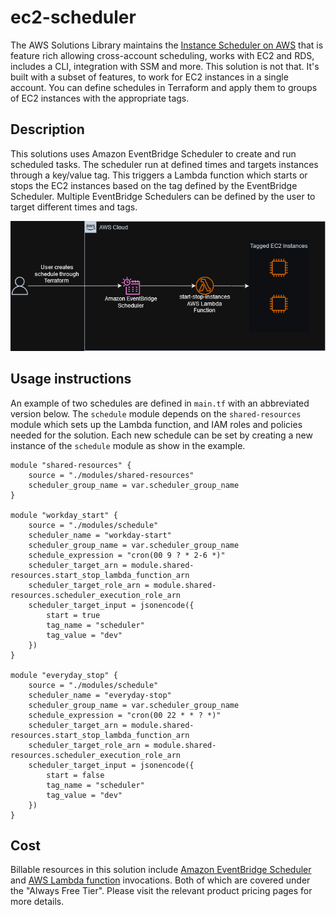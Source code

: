 # ec2-scheduler

The AWS Solutions Library maintains the [Instance Scheduler on AWS](https://aws.amazon.com/solutions/implementations/instance-scheduler-on-aws/) that is feature rich allowing cross-account scheduling, works with EC2 and RDS, includes a CLI, integration with SSM and more. This solution is not that. It's built with a subset of features, to work for EC2 instances in a single account. You can define schedules in Terraform and apply them to groups of EC2 instances with the appropriate tags.

## Description

This solutions uses Amazon EventBridge Scheduler to create and run scheduled tasks. The scheduler run at defined times and targets instances through a key/value tag. This triggers a Lambda function which starts or stops the EC2 instances based on the tag defined by the EventBridge Scheduler. Multiple EventBridge Schedulers can be defined by the user to target different times and tags.

![ec2-scheduler solution diagram showing the user, EventBridge Scheduler, a Lambda function and a group of tagged EC2 instances.](./docs/ec2-scheduler.drawio.png)

## Usage instructions

An example of two schedules are defined in `main.tf` with an abbreviated version below. The `schedule` module depends on the `shared-resources` module which sets up the Lambda function, and IAM roles and policies needed for the solution. Each new schedule can be set by creating a new instance of the `schedule` module as show in the example.

```HCL
module "shared-resources" {
    source = "./modules/shared-resources"
    scheduler_group_name = var.scheduler_group_name
}

module "workday_start" {
    source = "./modules/schedule"
    scheduler_name = "workday-start"
    scheduler_group_name = var.scheduler_group_name
    schedule_expression = "cron(00 9 ? * 2-6 *)"
    scheduler_target_arn = module.shared-resources.start_stop_lambda_function_arn
    scheduler_target_role_arn = module.shared-resources.scheduler_execution_role_arn
    scheduler_target_input = jsonencode({
        start = true
        tag_name = "scheduler"
        tag_value = "dev"
    })
}

module "everyday_stop" {
    source = "./modules/schedule"
    scheduler_name = "everyday-stop"
    scheduler_group_name = var.scheduler_group_name
    schedule_expression = "cron(00 22 * * ? *)"
    scheduler_target_arn = module.shared-resources.start_stop_lambda_function_arn
    scheduler_target_role_arn = module.shared-resources.scheduler_execution_role_arn
    scheduler_target_input = jsonencode({
        start = false
        tag_name = "scheduler"
        tag_value = "dev"
    })
}
```

## Cost

Billable resources in this solution include [Amazon EventBridge Scheduler](https://aws.amazon.com/eventbridge/pricing/) and [AWS Lambda function](https://aws.amazon.com/lambda/pricing/) invocations. Both of which are covered under the "Always Free Tier". Please visit the relevant product pricing pages for more details.